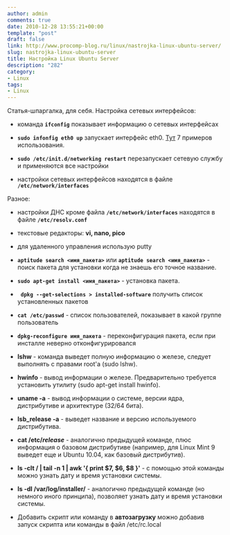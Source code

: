 ```yaml
---
author: admin
comments: true
date: 2010-12-28 13:55:21+00:00
template: "post"
draft: false
link: http://www.procomp-blog.ru/linux/nastrojka-linux-ubuntu-server/
slug: nastrojka-linux-ubuntu-server
title: Настройка Linux Ubuntu Server
description: "282"
category:
- Linux
tags:
- Linux
---
```


Статья-шпаргалка, для себя.
Настройка сетевых интерфейсов:



	
  * команда **`ifconfig`** показывает информацию о сетевых интерфейсах

	
  * **`sudo infonfig eth0 up`** запускает интерфейс eth0. [Тут](http://www.guruadmin.ru/page/ifconfig-7-examples-to-configure-network-interface) 7 примеров использования.

	
  * **`sudo /etc/init.d/networking restart`** перезапускает сетевую службу и применяются все настройки

	
  * настройки сетевых интерфейсов находятся в файле **`/etc/network/interfaces`**



Разное: 

	
  * настройки ДНС кроме файла **`/etc/network/interfaces`** находятся в файле **`/etc/resolv.conf`**

	
  * текстовые редакторы: **vi, nano, pico**

	
  * для удаленного управления использую putty

	
  * **`aptitude search <имя_пакета>`** или **`aptitude search <имя_пакета>`** - поиск пакета для установки когда не знаешь его точное название.

	
  * **`sudo apt-get install <имя_пакета>`** - установка пакета.
	
  * **` dpkg --get-selections > installed-software`** получить список установленных пакетов
	
  * **`cat /etc/passwd`** - список пользователей, показывает в какой группе пользователь

	
  * **`dpkg-reconfigure имя_пакета`** - переконфигурация пакета, если при инсталле неверно отконфигурировался

	
  * **lshw** - команда выведет полную информацию о железе, следует выполнять с правами root'а (sudo lshw).

	
  * **hwinfo** - вывод информации о железе. Предварительно требуется установить утилиту (sudo apt-get install hwinfo).

	
  * **uname -a** - вывод информации о системе, версии ядра, дистрибутиве и архитектуре (32/64 бита).

	
  * **lsb_release -a** - выведет название и версию используемого дистрибутива.

	
  * **cat /etc/*release*** - аналогично предыдущей команде, плюс информация о базовом дистрибутиве (например, для Linux Mint 9 выведет еще и Ubuntu 10.04, как базовый дистрибутив).

	
  * **ls -clt / | tail -n 1 | awk '{ print $7, $6, $8 }'** - с помощью этой команды можно узнать дату и время установки системы.

	
  * **ls -dl /var/log/installer/** - аналогично предыдущей команде (но немного иного принципа), позволяет узнать дату и время установки системы.

	
  * Добавить скрипт или команду в **автозагрузку** можно добавив запуск скрипта или команды в файл /etc/rc.local



